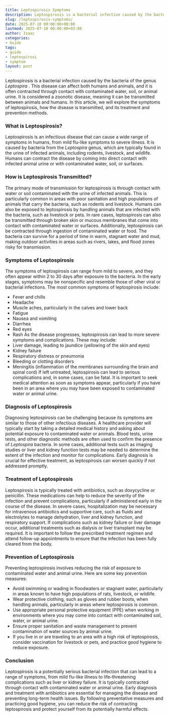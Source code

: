 ```yaml
---
title: Leptospirosis Symptoms
description: Leptospirosis is a bacterial infection caused by the bacteria of the genus Leptospira . This disease can affect both humans and animals, and it is often...
slug: /leptospirosis-symptoms/
date: 2025-07-10 00:00:00+00:00
lastmod: 2025-07-10 00:00:00+03:00
author: Isaac
categories:
- Guide
tags:
- guide
- leptospirosi
- symptom
layout: post
---
```

Leptospirosis is a bacterial infection caused by the bacteria of the genus
*Leptospira*
. This disease can affect both humans and animals, and it is often contracted through contact with contaminated water, soil, or animal urine. It is considered a zoonotic disease, meaning it can be transmitted between animals and humans. In this article, we will explore the symptoms of leptospirosis, how the disease is transmitted, and its treatment and prevention methods.
### What is Leptospirosis?
Leptospirosis is an infectious disease that can cause a wide range of symptoms in humans, from mild flu-like symptoms to severe illness. It is caused by bacteria from the
*Leptospira*
genus, which are typically found in the urine of infected animals, including rodents, livestock, and wildlife. Humans can contract the disease by coming into direct contact with infected animal urine or with contaminated water, soil, or surfaces.
### How is Leptospirosis Transmitted?
The primary mode of transmission for leptospirosis is through contact with water or soil contaminated with the urine of infected animals. This is particularly common in areas with poor sanitation and high populations of animals that carry the bacteria, such as rodents and livestock. Humans can also be exposed to leptospirosis by handling animals that are infected with the bacteria, such as livestock or pets.
In rare cases, leptospirosis can also be transmitted through broken skin or mucous membranes that come into contact with contaminated water or surfaces. Additionally, leptospirosis can be contracted through ingestion of contaminated water or food. The bacteria can survive for a period of time in warm, stagnant water and mud, making outdoor activities in areas such as rivers, lakes, and flood zones risky for transmission.
### Symptoms of Leptospirosis
The symptoms of leptospirosis can range from mild to severe, and they often appear within 2 to 30 days after exposure to the bacteria. In the early stages, symptoms may be nonspecific and resemble those of other viral or bacterial infections. The most common symptoms of leptospirosis include:
- Fever and chills
- Headache
- Muscle aches, particularly in the calves and lower back
- Fatigue
- Nausea and vomiting
- Diarrhea
- Red eyes
- Rash
As the disease progresses, leptospirosis can lead to more severe symptoms and complications. These may include:
- Liver damage, leading to jaundice (yellowing of the skin and eyes)
- Kidney failure
- Respiratory distress or pneumonia
- Bleeding or clotting disorders
- Meningitis (inflammation of the membranes surrounding the brain and spinal cord)
If left untreated, leptospirosis can lead to serious complications and, in some cases, can be fatal. It is important to seek medical attention as soon as symptoms appear, particularly if you have been in an area where you may have been exposed to contaminated water or animal urine.
### Diagnosis of Leptospirosis
Diagnosing leptospirosis can be challenging because its symptoms are similar to those of other infectious diseases. A healthcare provider will typically start by taking a detailed medical history and asking about potential exposure to contaminated water or animals. Blood tests, urine tests, and other diagnostic methods are often used to confirm the presence of
*Leptospira*
bacteria.
In some cases, additional tests such as imaging studies or liver and kidney function tests may be needed to determine the extent of the infection and monitor for complications. Early diagnosis is crucial for effective treatment, as leptospirosis can worsen quickly if not addressed promptly.
### Treatment of Leptospirosis
Leptospirosis is typically treated with antibiotics, such as doxycycline or penicillin. These medications can help to reduce the severity of the infection and prevent complications, particularly if administered early in the course of the disease. In severe cases, hospitalization may be necessary for intravenous antibiotics and supportive care, such as fluids and electrolytes to manage dehydration, liver and kidney function, and respiratory support.
If complications such as kidney failure or liver damage occur, additional treatments such as dialysis or liver transplant may be required. It is important to follow the prescribed treatment regimen and attend follow-up appointments to ensure that the infection has been fully cleared from the body.
### Prevention of Leptospirosis
Preventing leptospirosis involves reducing the risk of exposure to contaminated water and animal urine. Here are some key prevention measures:
- Avoid swimming or wading in floodwaters or stagnant water, particularly in areas known to have high populations of rats, livestock, or wildlife.
- Wear protective clothing, such as gloves and rubber boots, when handling animals, particularly in areas where leptospirosis is common.
- Use appropriate personal protective equipment (PPE) when working in environments where you may come into contact with contaminated soil, water, or animal urine.
- Ensure proper sanitation and waste management to prevent contamination of water sources by animal urine.
- If you live in or are traveling to an area with a high risk of leptospirosis, consider vaccination for livestock or pets, and practice good hygiene to reduce exposure.
### Conclusion
Leptospirosis is a potentially serious bacterial infection that can lead to a range of symptoms, from mild flu-like illness to life-threatening complications such as liver or kidney failure. It is typically contracted through contact with contaminated water or animal urine. Early diagnosis and treatment with antibiotics are essential for managing the disease and preventing long-term health issues. By following preventative measures and practicing good hygiene, you can reduce the risk of contracting leptospirosis and protect yourself from its potentially harmful effects.